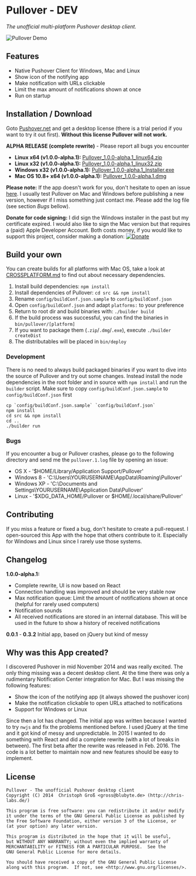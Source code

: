 # Pullover - DEV
*The unofficial multi-platform Pushover desktop client.*

![Pullover Demo](https://raw.githubusercontent.com/cgrossde/Pullover/master/res/Demo.gif)

## Features

* Native Pushover Client for Windows, Mac and Linux
* Show icon of the notifying app
* Make notification with URLs clickable
* Limit the max amount of notifications shown at once
* Run on startup

## Installation / Download

Goto [Pushover.net](https://pushover.net/licensing) and get a desktop license (there is a trial period if you want to try it out first). **Without this license Pullover will not work.**

**ALPHA RELEASE (complete rewrite)** - Please report all bugs you encounter


* **Linux x64 (v1.0.0-alpha.1):** [Pullover_1.0.0-alpha.1_linux64.zip](https://sourceforge.net/projects/pullover/files/1.0.0-alpha.1/Pullover_1.0.0-alpha.1_linux64.zip/download)
* **Linux x32 (v1.0.0-alpha.1):** [Pullover_1.0.0-alpha.1_linux32.zip](https://sourceforge.net/projects/pullover/files/1.0.0-alpha.1/Pullover_1.0.0-alpha.1_linux32.zip/download)
* **Windows x32 (v1.0.0-alpha.1):** [Pullover_1.0.0-alpha.1_Installer.exe](https://sourceforge.net/projects/pullover/files/1.0.0-alpha.1/Pullover_1.0.0-alpha.1_Installer.exe/download)
* **Mac OS 10.8+ x64 (v1.0.0-alpha.1):** [Pullover_1.0.0-alpha.1.dmg](https://sourceforge.net/projects/pullover/files/1.0.0-alpha.1/Pullover_1.0.0-alpha.1.dmg/download)

**Please note:** If the app doesn't work for you, don't hesitate to open an issue [here](https://github.com/cgrossde/Pullover/issues). I usually test Pullover on Mac and Windows before publishing a new version, however if I miss something just contact me. Please add the log file (see section *Bugs* bellow).

**Donate for code signing:**
I did sign the Windows installer in the past but my certificate expired. I would also like to sign the Mac version but that requires a (paid) Apple Developer Account.
Both costs money, if you would like to support this project, consider making a donation: [![Donate](https://www.paypalobjects.com/en_US/i/btn/btn_donate_SM.gif)](https://www.paypal.com/cgi-bin/webscr?cmd=_s-xclick&hosted_button_id=U3RY7599D8G2J)

## Build your own
You can create builds for all platforms with Mac OS, take a look at [CROSSPLATFORM.md](CROSSPLATFORM.md) to find out about necessary dependencies.

1. Install build dependencies: `npm install`
2. Install dependencies of Pullover: `cd src && npm install`
3. Rename `config/buildConf.json.sample` to `config/buildConf.json`
4. Open `config/buildConf.json` and adapt `platforms:` to your preference
5. Return to root dir and build binaries with: `./builder build`
6. If the build process was successful, you can find the binaries in `bin/pullover/[platform]`
7. If you want to package them (`.zip`/`.dmg`/`.exe`), execute `./builder createDist`
8. The distributables will be placed in `bin/deploy`

### Development

There is no need to always build packaged binaries if you want to dive into the source of Pullover and try out some changes. Instead install the node dependencies in the root folder and in source with `npm install` and run the `builder` script. Make sure to copy `config/buildConf.json.sample` to `config/buildConf.json` first

    cp `config/buildConf.json.sample` `config/buildConf.json`
    npm install
    cd src && npm install
    cd ..
    ./builder run

### Bugs

If you encounter a bug or Pullover crashes, please go to the following directory and send me the `pullover.1.log` file by opening an issue:

* OS X - '$HOME/Library/Application Support/Pullover'
* Windows 8 - 'C:\Users\YOURUSERNAME\AppData\Roaming\Pullover'
* Windows XP - 'C:\Documents and Settings\YOURUSERNAME\Application Data\Pullover'
* Linux - '$XDG_DATA_HOME/Pullover or $HOME/.local/share/Pullover'

## Contributing

If you miss a feature or fixed a bug, don't hesitate to create a pull-request. I open-sourced this App with the hope that others contribute to it. Especially for Windows and Linux since I rarely use those systems.

## Changelog

**1.0.0-alpha.1:**

* Complete rewrite, UI is now based on React
* Connection handling was improved and should be very stable now
* Max notification queue: Limit the amount of notifications shown at once (helpful for rarely used computers)
* Notification sounds
* All received notifications are stored in an internal database. This will be used in the future to show a history of received notifications

**0.0.1** - **0.3.2** Initial app, based on jQuery but kind of messy

## Why was this App created?

I discovered Pushover in mid November 2014 and was really excited. The only thing missing was a decent desktop client. At the time there was only a rudimentary Notification Center integration for Mac. But I was missing the following features:

* Show the icon of the notifying app (it always showed the pushover icon)
* Make the notification clickable to open URLs attached to notifications
* Support for Windows or Linux

Since then a lot has changed. The initial app was written because I wanted to try `nwjs` and fix the problems mentioned before. I used jQuery at the time and it got kind of messy and unpredictable. In 2015 I wanted to do something with React and did a complete rewrite (with a lot of breaks in between). The first beta after the rewrite was released in Feb. 2016. The code is a lot better to maintain now and new features should be easy to implement.

## License

    Pullover - The unofficial Pushover desktop client
    Copyright (C) 2014  Christoph Groß <gross@blubyte.de> (http://chris-labs.de/)
    
    This program is free software: you can redistribute it and/or modify
    it under the terms of the GNU General Public License as published by
    the Free Software Foundation, either version 3 of the License, or
    (at your option) any later version.
    
    This program is distributed in the hope that it will be useful,
    but WITHOUT ANY WARRANTY; without even the implied warranty of
    MERCHANTABILITY or FITNESS FOR A PARTICULAR PURPOSE.  See the
    GNU General Public License for more details.
    
    You should have received a copy of the GNU General Public License
    along with this program.  If not, see <http://www.gnu.org/licenses/>.